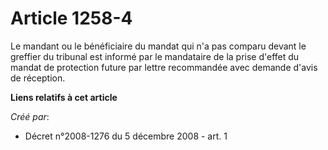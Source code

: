# Article 1258-4

Le mandant ou le bénéficiaire du mandat qui n'a pas comparu devant le greffier du tribunal est informé par le mandataire de
la prise d'effet du mandat de protection future par lettre recommandée avec demande d'avis de réception.

**Liens relatifs à cet article**

_Créé par_:

  - Décret n°2008-1276 du 5 décembre 2008 - art. 1
